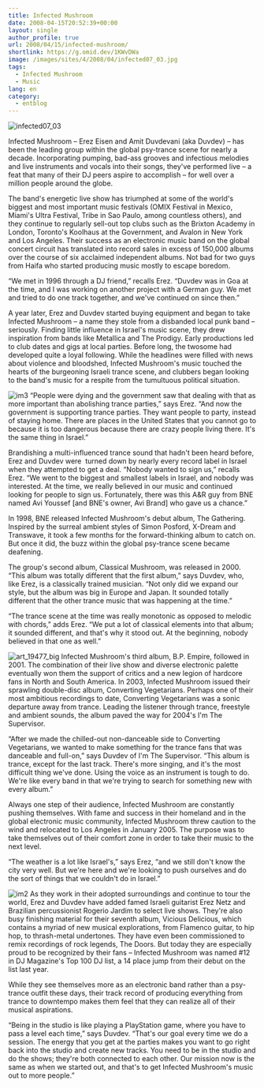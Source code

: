 ```yaml
---
title: Infected Mushroom
date: 2008-04-15T20:52:39+00:00
layout: single
author_profile: true
url: 2008/04/15/infected-mushroom/
shortlink: https://g.omid.dev/1KWvDWa
image: /images/sites/4/2008/04/infected07_03.jpg
tags:
  - Infected Mushroom
  - Music
lang: en
category: 
  - entblog
---
```

![infected07_03](/images/2008/04/infected07_03-300x225.jpg)

Infected Mushroom – Erez Eisen and Amit Duvdevani (aka Duvdev) – has been the leading group within the global psy-trance scene for nearly a decade. Incorporating pumping, bad-ass grooves and infectious melodies and live instruments and vocals into their songs, they've performed live – a feat that many of their DJ peers aspire to accomplish – for well over a million people around the globe.

The band's energetic live show has triumphed at some of the world's biggest and most important music festivals (OMIX Festival in Mexico, Miami's Ultra Festival, Tribe in Sao Paulo, among countless others), and they continue to regularly sell-out top clubs such as the Brixton Academy in London, Toronto's Koolhaus at the Government, and Avalon in New York and Los Angeles. Their success as an electronic music band on the global concert circuit has translated into record sales in excess of 150,000 albums over the course of six acclaimed independent albums. Not bad for two guys from Haifa who started producing music mostly to escape boredom.

“We met in 1996 through a DJ friend,” recalls Erez. “Duvdev was in Goa at the time, and I was working on another project with a German guy. We met and tried to do one track together, and we've continued on since then.”

A year later, Erez and Duvdev started buying equipment and began to take Infected Mushroom – a name they stole from a disbanded local punk band – seriously. Finding little influence in Israel's music scene, they drew inspiration from bands like Metallica and The Prodigy. Early productions led to club dates and gigs at local parties. Before long, the twosome had developed quite a loyal following. While the headlines were filled with news about violence and bloodshed, Infected Mushroom's music touched the hearts of the burgeoning Israeli trance scene, and clubbers began looking to the band's music for a respite from the tumultuous political situation.

![im3](/images/2008/04/im3-300x225.jpg) “People were dying and the government saw that dealing with that as more important than abolishing trance parties,” says Erez. “And now the government is supporting trance parties. They want people to party, instead of staying home. There are places in the United States that you cannot go to because it is too dangerous because there are crazy people living there. It's the same thing in Israel.”

Brandishing a multi-influenced trance sound that hadn't been heard before, Erez and Duvdev were  turned down by nearly every record label in Israel when they attempted to get a deal. “Nobody wanted to sign us,” recalls Erez. “We went to the biggest and smallest labels in Israel, and nobody was interested. At the time, we really believed in our music and continued looking for people to sign us. Fortunately, there was this A&R guy from BNE named Avi Youssef \[and BNE's owner, Avi Brand\] who gave us a chance.”

In 1998, BNE released Infected Mushroom's debut album, The Gathering. Inspired by the surreal ambient styles of Simon Posford, X-Dream and Transwave, it took a few months for the forward-thinking album to catch on. But once it did, the buzz within the global psy-trance scene became deafening.

The group's second album, Classical Mushroom, was released in 2000. “This album was totally different that the first album,” says Duvdev, who, like Erez, is a classically trained musician. “Not only did we expand our style, but the album was big in Europe and Japan. It sounded totally different that the other trance music that was happening at the time.”

“The trance scene at the time was really monotonic as opposed to melodic with chords,” adds Erez. “We put a lot of classical elements into that album; it sounded different, and that's why it stood out. At the beginning, nobody believed in that one as well.”

![art_19477_big](/images/2008/04/art_19477_big.jpg) Infected Mushroom's third album, B.P. Empire, followed in 2001. The combination of their live show and diverse electronic palette eventually won them the support of critics and a new legion of hardcore fans in North and South America. In 2003, Infected Mushroom issued their sprawling double-disc album, Converting Vegetarians. Perhaps one of their most ambitious recordings to date, Converting Vegetarians was a sonic departure away from trance. Leading the listener through trance, freestyle and ambient sounds, the album paved the way for 2004's I'm The Supervisor.

“After we made the chilled-out non-danceable side to Converting Vegetarians, we wanted to make something for the trance fans that was danceable and full-on,” says Duvdev of I'm The Supervisor. “This album is trance, except for the last track. There's more singing, and it's the most difficult thing we've done. Using the voice as an instrument is tough to do. We're like every band in that we're trying to search for something new with every album.”

Always one step of their audience, Infected Mushroom are constantly pushing themselves. With fame and success in their homeland and in the global electronic music community, Infected Mushroom threw caution to the wind and relocated to Los Angeles in January 2005. The purpose was to take themselves out of their comfort zone in order to take their music to the next level.

“The weather is a lot like Israel's,” says Erez, “and we still don't know the city very well. But we're here and we're looking to push ourselves and do the sort of things that we couldn't do in Israel.”

![im2](/images/2008/04/im2-300x215.jpg) As they work in their adopted surroundings and continue to tour the world, Erez and Duvdev have added famed Israeli guitarist Erez Netz and Brazilian percussionist Rogerio Jardim to select live shows. They're also busy finishing material for their seventh album, Vicious Delicious, which contains a myriad of new musical explorations, from Flamenco guitar, to hip hop, to thrash-metal undertones. They have even been commissioned to remix recordings of rock legends, The Doors. But today they are especially proud to be recognized by their fans – Infected Mushroom was named #12 in DJ Magazine's Top 100 DJ list, a 14 place jump from their debut on the list last year.

While they see themselves more as an electronic band rather than a psy-trance outfit these days, their track record of producing everything from trance to downtempo makes them feel that they can realize all of their musical aspirations.

“Being in the studio is like playing a PlayStation game, where you have to pass a level each time,” says Duvdev. “That's our goal every time we do a session. The energy that you get at the parties makes you want to go right back into the studio and create new tracks. You need to be in the studio and do the shows; they're both connected to each other. Our mission now is the same as when we started out, and that's to get Infected Mushroom's music out to more people.”
